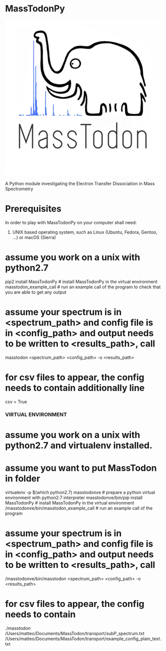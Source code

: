 # MassTodonPy

![Alt](/Webpage/masstodon2.jpg)

A Python module investigating the Electron Transfer Dissociation in Mass Spectrometry

# Prerequisites

In order to play with MassTodonPy on your computer shall need:
1. UNIX based operating system, such as Linux (Ubuntu, Fedora, Gentoo, ...) or macOS (Sierra)

# assume you work on a unix with python2.7

pip2 install MassTodonPy    # install MassTodonPy in the virtual environment
masstodon_example_call   	# run an example call of the program to check that you are able to get any output

# assume your spectrum is in <spectrum_path> and config file is in <config_path> and output needs to be written to <results_path>, call
masstodon <spectrum_path> <config_path> -o <results_path>

# for csv files to appear, the config needs to contain additionally line
csv = True




### VIRTUAL ENVIRONMENT

# assume you work on a unix with python2.7 and virtualenv installed.
# assume you want to put MassTodon in folder <path>

virtualenv -p $(which python2.7) masstodonve    # prepare a python virtual environment with python2.7 interpreter
masstodonve/bin/pip install MassTodonPy			# install MassTodonPy in the virtual environment
<path>/masstodonve/bin/masstodon_example_call   # run an example call of the program

# assume your spectrum is in <spectrum_path> and config file is in <config_path> and output needs to be written to <results_path>, call
<path>/masstodonve/bin/masstodon <spectrum_path> <config_path> -o <results_path>

# for csv files to appear, the config needs to contain


./masstodon /Users/matteo/Documents/MassTodon/transport/subP_spectrum.txt /Users/matteo/Documents/MassTodon/transport/example_config_plain_text.txt
